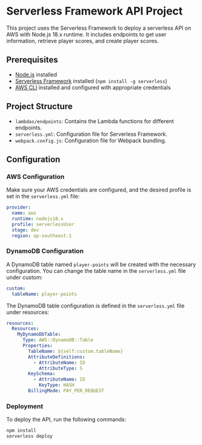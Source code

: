 # Serverless Framework API Project

This project uses the Serverless Framework to deploy a serverless API on AWS with Node.js 18.x runtime. It includes endpoints to get user information, retrieve player scores, and create player scores.

## Prerequisites

- [Node.js](https://nodejs.org/) installed
- [Serverless Framework](https://www.serverless.com/) installed (`npm install -g serverless`)
- [AWS CLI](https://aws.amazon.com/cli/) installed and configured with appropriate credentials

## Project Structure

- `lambdas/endpoints`: Contains the Lambda functions for different endpoints.
- `serverless.yml`: Configuration file for Serverless Framework.
- `webpack.config.js`: Configuration file for Webpack bundling.

## Configuration

### AWS Configuration

Make sure your AWS credentials are configured, and the desired profile is set in the `serverless.yml` file:

```yaml
provider:
  name: aws
  runtime: nodejs18.x
  profile: serverlessUser
  stage: dev
  region: ap-southeast-1

```

### DynamoDB Configuration

A DynamoDB table named `player-points` will be created with the necessary configuration. 
You can change the table name in the `serverless.yml` file under custom:

```yaml
custom:
  tableName: player-points
```

The DynamoDB table configuration is defined in the `serverless.yml` file under resources:

```yaml
resources:
  Resources:
    MyDynamoDbTable:
      Type: AWS::DynamoDB::Table
      Properties:
        TableName: ${self:custom.tableName}
        AttributeDefinitions:
          - AttributeName: ID
            AttributeType: S
        KeySchema:
          - AttributeName: ID
            KeyType: HASH
        BillingMode: PAY_PER_REQUEST

```

### Deployment

To deploy the API, run the following commands:

```bash
npm install
serverless deploy
```
